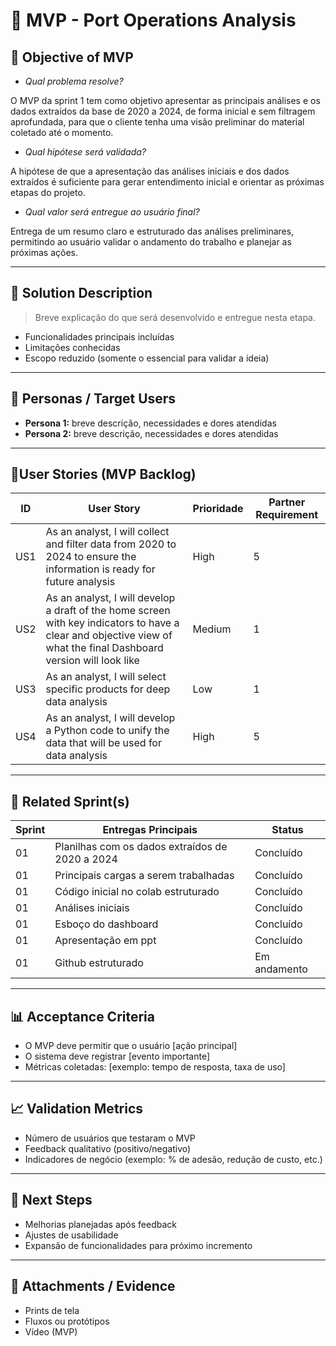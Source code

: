 # 📌 MVP - Port Operations Analysis

## 🎯 Objective of MVP
- *Qual problema resolve?*

O MVP da sprint 1 tem como objetivo apresentar as principais análises e os dados extraídos da base de 2020 a 2024, de forma inicial e sem filtragem aprofundada, para que o cliente tenha uma visão preliminar do material coletado até o momento.

- *Qual hipótese será validada?*

A hipótese de que a apresentação das análises iniciais e dos dados extraídos é suficiente para gerar entendimento inicial e orientar as próximas etapas do projeto.

- *Qual valor será entregue ao usuário final?*

Entrega de um resumo claro e estruturado das análises preliminares, permitindo ao usuário validar o andamento do trabalho e planejar as próximas ações.

---

## 📝 Solution Description
> Breve explicação do que será desenvolvido e entregue nesta etapa.  
- Funcionalidades principais incluídas  
- Limitações conhecidas  
- Escopo reduzido (somente o essencial para validar a ideia)  

---

## 👥 Personas / Target Users
- **Persona 1:** breve descrição, necessidades e dores atendidas  
- **Persona 2:** breve descrição, necessidades e dores atendidas  

---

## 🔑User Stories (MVP Backlog)
| ID  | User Story                                                                 | Prioridade | Partner Requirement|
|-----|-----------------------------------------------------------------------------|------------|------------|
| US1 | As an analyst, I will collect and filter data from 2020 to 2024 to ensure the information is ready for future analysis         | High      | 5    |
| US2 | As an analyst, I will develop a draft of the home screen with key indicators to have a clear and objective view of what the final Dashboard version will look like         | Medium     | 1  |
| US3 | As an analyst, I will select specific products for deep data analysis         | Low      | 1   |
| US4 | As an analyst, I will develop a Python code to unify the data that will be used for data analysis         | High     | 5   |

---

## 📅 Related Sprint(s)
| Sprint | Entregas Principais                          | Status   |
|--------|----------------------------------------------|----------|
| 01     |Planilhas com os dados extraídos de 2020 a 2024                        | Concluído|
| 01     |Principais cargas a serem trabalhadas                          | Concluído |
| 01     |Código inicial no colab estruturado                            | Concluído |
| 01     |Análises iniciais                           | Concluído |
| 01     |Esboço do dashboard                         | Concluído |
| 01     |Apresentação em ppt                         | Concluído |
| 01     |Github estruturado                        | Em andamento |


---

## 📊 Acceptance Criteria
- O MVP deve permitir que o usuário [ação principal]  
- O sistema deve registrar [evento importante]  
- Métricas coletadas: [exemplo: tempo de resposta, taxa de uso]  

---

## 📈 Validation Metrics
- Número de usuários que testaram o MVP  
- Feedback qualitativo (positivo/negativo)  
- Indicadores de negócio (exemplo: % de adesão, redução de custo, etc.)  

---

## 🚀 Next Steps
- Melhorias planejadas após feedback  
- Ajustes de usabilidade  
- Expansão de funcionalidades para próximo incremento  

---

## 📂 Attachments / Evidence
- Prints de tela  
- Fluxos ou protótipos  
- Vídeo (MVP)  

